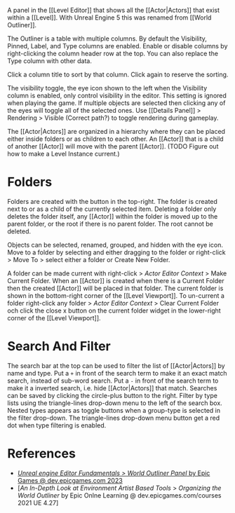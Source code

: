 A panel in the [[Level Editor]] that shows all the [[Actor|Actors]] that exist within a [[Level]].
With Unreal Engine 5 this was renamed from [[World Outliner]].

The Outliner is a table with multiple columns.
By default the Visibility, Pinned, Label, and Type columns are enabled.
Enable or disable columns by right-clicking the column header row at the top.
You can also replace the Type column with other data.

Click a column title to sort by that column.
Click again to reserve the sorting.

The visibility toggle, the eye icon shown to the left when the Visibility column is enabled, only control visibility in the editor.
This setting is ignored when playing the game.
If multiple objects are selected then clicking any of the eyes will toggle all of the selected ones.
Use [[Details Panel]] > Rendering > Visible (Correct path?) to toggle rendering during gameplay.

The [[Actor|Actors]] are organized in a hierarchy where they can be placed either inside folders or as children to each other.
An [[Actor]] that is a child of another [[Actor]] will move with the parent [[Actor]].
(TODO Figure out how to make a Level Instance current.)

# Folders

Folders are created with the button in the top-right.
The folder is created next to or as a child of the currently selected item.
Deleting a folder only deletes the folder itself, any [[Actor]] within the folder is moved up to the parent folder,
or the root if there is no parent folder.
The root cannot be deleted.

Objects can be selected, renamed, grouped, and hidden with the eye icon.
Move to a folder by selecting and either dragging to the folder or right-click > Move To > select either a folder or Create New Folder.

A folder can be made current with right-click > _Actor Editor Context_ > Make Current Folder.
When an [[Actor]] is created when there is a Current Folder then the created [[Actor]] will be placed in that folder.
The current folder is shown in the bottom-right corner of the [[Level Viewport]].
To un-current a folder right-click any folder > _Actor Editor Context_ > Clear Current Folder och click the close x button on  the current folder widget in the lower-right corner of the [[Level Viewport]].

# Search And Filter

The search bar at the top can be used to filter the list of [[Actor|Actors]] by name and type.
Put a `+` in front of the search term to make it an exact match search,
instead of sub-word search.
Put a `-` in front of the search term to make it a inverted search, i.e. hide [[Actor|Actors]] that match.
Searches can be saved by clicking the circle-plus button to the right.
Filter by type lists using the triangle-lines drop-down menu to the left of the search box.
Nested types appears as toggle buttons when a group-type is selected in the filter drop-down.
The triangle-lines drop-down menu button get a red dot when type filtering is enabled.



# References

- [_Unreal engine Editor Fundamentals > World Outliner Panel_ by Epic Games @ dev.epicgames.com 2023](https://dev.epicgames.com/community/learning/courses/D95/unreal-engine-editor-fundamentals/4xpj/unreal-engine-world-outliner-panel)
- [_An In-Depth Look at Environment Artist Based Tools_ > _Organizing the World Outliner_ by Epic Onlne Learning @ dev.epicgames.com/courses 2021 UE 4.27]

